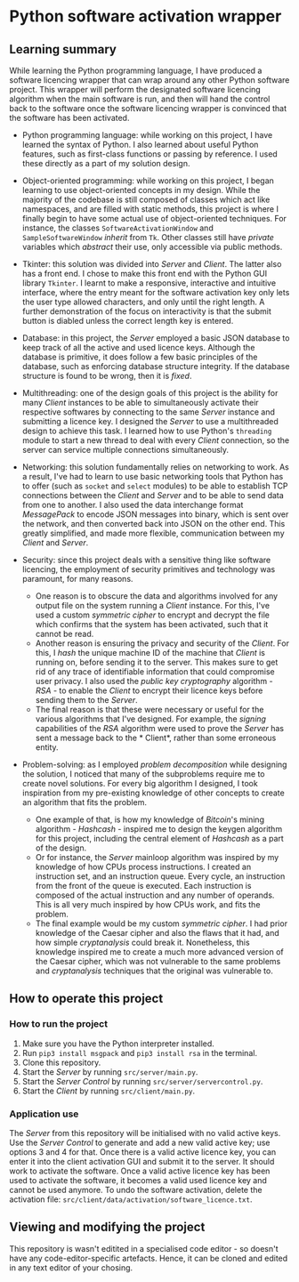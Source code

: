 # Python software activation wrapper

## Learning summary

While learning the Python programming language, I have produced a software licencing wrapper that can wrap around any other Python software project. This wrapper will perform the designated software licencing algorithm when the main software is run, and then will hand the control back to the software once the software licencing wrapper is convinced that the software has been activated.

* Python programming language: while working on this project, I have learned the syntax of Python. I also learned about useful Python features, such as first-class functions or passing by reference. I used these directly as a part of my solution design.

* Object-oriented programming: while working on this project, I began learning to use object-oriented concepts in my design. While the majority of the codebase is still composed of classes which act like namespaces, and are filled with static methods, this project is where I finally begin to have some actual use of object-oriented techniques. For instance, the classes `SoftwareActivationWindow` and `SampleSoftwareWindow` *inherit* from `Tk`. Other classes still have *private* variables which *abstract* their use, only accessible via public methods.

* Tkinter: this solution was divided into *Server* and *Client*. The latter also has a front end. I chose to make this front end with the Python GUI library `Tkinter`. I learnt to make a responsive, interactive and intuitive interface, where the entry meant for the software activation key only lets the user type allowed characters, and only until the right length. A further demonstration of the focus on interactivity is that the submit button is diabled unless the correct length key is entered. 

* Database: in this project, the *Server* employed a basic JSON database to keep track of all the active and used licence keys. Although the database is primitive, it does follow a few basic principles of the database, such as enforcing database structure integrity. If the database structure is found to be wrong, then it is *fixed*.

* Multithreading: one of the design goals of this project is the ability for many *Client* instances to be able to simultaneously activate their respective softwares by connecting to the same *Server* instance and submitting a licence key. I designed the *Server* to use a multithreaded design to achieve this task. I learned how to use Python's `threading` module to start a new thread to deal with every *Client* connection, so the server can service multiple connections simultaneously.

* Networking: this solution fundamentally relies on networking to work. As a result, I've had to learn to use basic networking tools that Python has to offer (such as `socket` and `select` modules) to be able to establish TCP connections between the *Client* and *Server* and to be able to send data from one to another. I also used the data interchange format *MessagePack* to encode JSON messages into binary, which is sent over the network, and then converted back into JSON on the other end. This greatly simplified, and made more flexible, communication between my *Client* and *Server*.

* Security: since this project deals with a sensitive thing like software licencing, the employment of security primitives and technology was paramount, for many reasons.
	- One reason is to obscure the data and algorithms involved for any output file on the system running a *Client* instance. For this, I've used a custom *symmetric cipher* to encrypt and decrypt the file which confirms that the system has been activated, such that it cannot be read. 
	- Another reason is ensuring the privacy and security of the *Client*. For this, I *hash* the unique machine ID of the machine that *Client* is running on, before sending it to the server. This makes sure to get rid of any trace of identifiable information that could compromise user privacy. I also used the *public key cryptography* algorithm - *RSA* - to enable the *Client* to encrypt their licence keys before sending them to the *Server*.
	- The final reason is that these were necessary or useful for the various algorithms that I've designed. For example, the *signing* capabilities of the *RSA* algorithm were used to prove the *Server* has sent a message back to the * Client*, rather than some erroneous entity.

* Problem-solving: as I employed *problem decomposition* while designing the solution, I noticed that many of the subproblems require me to create novel solutions. For every big algorithm I designed, I took inspiration from my pre-existing knowledge of other concepts to create an algorithm that fits the problem.
	- One example of that, is how my knowledge of *Bitcoin*'s mining algorithm - *Hashcash* - inspired me to design the keygen algorithm for this project, including the central element of *Hashcash* as a part of the design.
	- Or for instance, the *Server* mainloop algorithm was inspired by my knowledge of how CPUs process instructions. I created an instruction set, and an instruction queue. Every cycle, an instruction from the front of the queue is executed. Each instruction is composed of the actual instruction and any number of operands. This is all very much inspired by how CPUs work, and fits the problem.
	- The final example would be my custom *symmetric cipher*. I had prior knowledge of the Caesar cipher and also the flaws that it had, and how simple *cryptanalysis* could break it. Nonetheless, this knowledge inspired me to create a much more advanced version of the Caesar cipher, which was not vulnerable to the same problems and *cryptanalysis* techniques that the original was vulnerable to.

## How to operate this project

### How to run the project

1. Make sure you have the Python interpreter installed.
2. Run `pip3 install msgpack` and `pip3 install rsa` in the terminal.
3.  Clone this repository.
4. Start the *Server* by running `src/server/main.py`.
5. Start the *Server Control* by running `src/server/servercontrol.py`.
6. Start the *Client* by running `src/client/main.py`.

### Application use

The *Server* from this repository will be initialised with no valid active keys. Use the *Server Control* to generate and add a new valid active key; use options 3 and 4 for that. Once there is a valid active licence key, you can enter it into the client activation GUI and submit it to the server. It should work to activate the software. Once a valid active licence key has been used to activate the software, it becomes a valid used licence key and cannot be used anymore. To undo the software activation, delete the activation file: `src/client/data/activation/software_licence.txt`. 

## Viewing and  modifying  the project

This repository is wasn't editited in a specialised code editor - so doesn't have any code-editor-specific artefacts. Hence, it can be cloned and edited in any text editor of your chosing.
